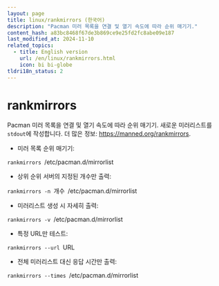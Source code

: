```yaml
---
layout: page
title: linux/rankmirrors (한국어)
description: "Pacman 미러 목록을 연결 및 열기 속도에 따라 순위 매기기."
content_hash: a83bc8468f67de3b869ce9e25fd2fc8abe09e187
last_modified_at: 2024-11-10
related_topics:
  - title: English version
    url: /en/linux/rankmirrors.html
    icon: bi bi-globe
tldri18n_status: 2
---
```

# rankmirrors

Pacman 미러 목록을 연결 및 열기 속도에 따라 순위 매기기.
새로운 미러리스트를 `stdout`에 작성합니다.
더 많은 정보: <https://manned.org/rankmirrors>.

- 미러 목록 순위 매기기:

`rankmirrors `<span class="tldr-var badge badge-pill bg-dark-lm bg-white-dm text-white-lm text-dark-dm font-weight-bold">/etc/pacman.d/mirrorlist</span>

- 상위 순위 서버의 지정된 개수만 출력:

`rankmirrors -n `<span class="tldr-var badge badge-pill bg-dark-lm bg-white-dm text-white-lm text-dark-dm font-weight-bold">개수</span>` `<span class="tldr-var badge badge-pill bg-dark-lm bg-white-dm text-white-lm text-dark-dm font-weight-bold">/etc/pacman.d/mirrorlist</span>

- 미러리스트 생성 시 자세히 출력:

`rankmirrors -v `<span class="tldr-var badge badge-pill bg-dark-lm bg-white-dm text-white-lm text-dark-dm font-weight-bold">/etc/pacman.d/mirrorlist</span>

- 특정 URL만 테스트:

`rankmirrors --url `<span class="tldr-var badge badge-pill bg-dark-lm bg-white-dm text-white-lm text-dark-dm font-weight-bold">URL</span>

- 전체 미러리스트 대신 응답 시간만 출력:

`rankmirrors --times `<span class="tldr-var badge badge-pill bg-dark-lm bg-white-dm text-white-lm text-dark-dm font-weight-bold">/etc/pacman.d/mirrorlist</span>
